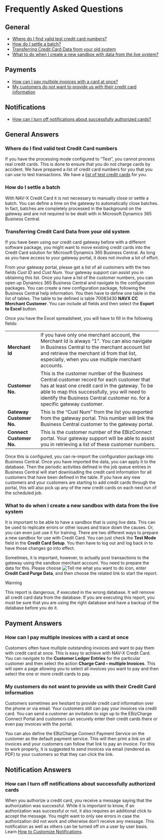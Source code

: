 # Frequently Asked Questions

## General

- [Where do I find valid test credit card numbers?](faq-index.md#where-do-i-find-valid-test-credit-card-numbers)
- [How do I settle a batch?](faq-index.md#how-do-i-settle-a-batch)
- [Transferring Credit Card Data from your old system](faq-index.md#transferring-credit-card-data-from-your-old-system)
- [What to do when I create a new sandbox with data from the live system?](faq-index.md#what-to-do-when-i-create-a-new-sandbox-with-data-from-the-live-system)

## Payments

- [How can I pay multiple invoices with a card at once?](faq-index.md#how-can-i-pay-multiple-invoices-with-a-card-at-once)
- [My customers do not want to provide us with their credit card information](faq-index.md#my-customers-do-not-want-to-provide-us-with-their-credit-card-information)

## Notifications

- [How can I turn off notifications about successfully authorized cards?](faq-index.md#how-can-i-turn-off-notifications-about-successfully-authorized-cards)

## General Answers

### Where do I find valid test Credit Card numbers

If you have the processing mode configured to “Test”, you cannot process real credit cards. This is done to ensure that you do not charge cards by accident. We have prepared a list of credit card numbers for you that you can use to test transactions. We have a [list of test credit cards](test-credit-cards.md) for you.

### How do I settle a batch

With NAV-X Credit Card it is not necessary to manually close or settle a batch. You can define a time on the gateway to automatically close batches. In fact, batches are completely processed in the background on the gateway and are not required to be dealt with in Microsoft Dynamics 365 Business Central.

### Transferring Credit Card Data from your old system

If you have been using our credit card gateway before with a different software package, you might want to move existing credit cards into the Credit Card solution for Microsoft Dynamics 365 Business Central. As long as you have access to your gateway portal, it does not involve a lot of effort.

From your gateway portal, please get a list of all customers with the two fields *Cust ID* and *Cust Num*. Your gateway support can assist you in obtaining this list. Once you have a list of the customer numbers, you can open up Dynamics 365 Business Central and navigate to the configuration packages. You can create a new configuration package, following the Business Central help information. You then have to define one table in the list of tables. The table to be defined is table 70083430 **NAVX CC Merchant Customer**. You can include all fields and then select the **Export to Excel** button.

Once you have the Excel spreadsheet, you will have to fill in the following fields:

|                          |                                                                                                                                |
|--------------------------|--------------------------------------------------------------------------------------------------------------------------------|
| **Merchant Id**          | If you have only one merchant account, the Merchant Id is always “1”. You can also navigate in Business Central to the merchant account list and retrieve the merchant id from that list, especially, when you use multiple merchant accounts. |
| **Customer No.**         | This is the customer number of the Business Central customer record for each customer that has at least one credit card in the gateway. To be able to map this successfully, you will need to identify the Business Central customer no. for a specific gateway customer. |
| **Gateway Customer No.** | This is the “Cust Num” from the list you exported from the gateway portal. This number will link the Business Central customer to the gateway portal. |
| **Connect Customer No.** | This is the customer number of the EBizConnect portal. Your gateway support will be able to assist you in retrieving a list of these customer numbers. |

Once this is configured, you can re-import the configuration package into Business Central. Once you have imported the data, you can apply it to the database. Then the periodic activities defined in the job queue entries in Business Central will start downloading the credit card information for all customers that have been defined in the table. If you have any new customers and your customers are starting to add credit cards through the portal, this will also pick up any of the new credit cards on each next run of the scheduled job.

### What to do when I create a new sandbox with data from the live system

It is important to be able to have a sandbox that is using live data. This can be used to replicate errors or other issues and trace down the causes. Or, you can even just use it for training. There are two different ways to prepare a new sandbox for use with Credit Card. You can just check the **Test Mode** field in the **Credit Card Setup**. You then have to log out and log back in to have those changes go into effect.

Sometimes, it is important, however, to actually post transactions to the gateway using the sandbox merchant account. You need to prepare the data for this. Please choose ![Tell me what you want to do](/images/magnifying-glass.gif) icon, enter **Credit Card Purge Data**, and then choose the related link to start the report.

> [!WARNING]
> This report is dangerous, if executed in the wrong database. It will remove all credit card data from the database. If you are executing this report, you must be sure that you are using the right database and have a backup of the database before you do it.

## Payment Answers

### How can I pay multiple invoices with a card at once

Customers often have multiple outstanding invoices and want to pay them with credit card at once. This is easy to achieve with NAV-X Credit Card. You can navigate to the **Customer Ledger Entries** for the particular customer and then select the action **Charge Card – multiple Invoices**. This will open a page allowing you to select all invoices you want to pay and then select the one or more credit cards to pay.

### My customers do not want to provide us with their Credit Card information

Customers sometimes are hesitant to provide credit card information over the phone or via email. Your customers still can pay your invoices via credit card. You can send a customer an invitation to sign up to the EBizCharge Connect Portal and customers can securely enter their credit cards there or even pay invoices with the portal.

You can also define the EBizCharge Connect Payment Service on the customer as the default payment service. This will then print a link on all invoices and your customers can follow that link to pay an invoice. For this to work properly, it is suggested to send invoices via email (rendered as PDF) to your customers so that they can click the link.

## Notification Answers

### How can I turn off notifications about successfully authorized cards

When you authorize a credit card, you receive a message saying that the authorization was successful. While it is important to know, if an authorization was successful or not, it also requires an additional click to accept the message. You might want to only see errors in case the authorization did not work and otherwise don’t receive any message. This notification as well as others can be turned off on a user by user basis. Learn [How to Customize Notifications](how-to-customize-notifications.md).
